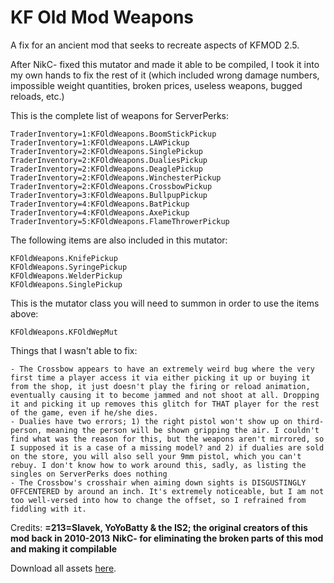# KF Old Mod Weapons

A fix for an ancient mod that seeks to recreate aspects of KFMOD 2.5.

After NikC- fixed this mutator and made it able to be compiled, I took it into my own hands to fix the rest of it (which included wrong damage numbers, impossible weight quantities, broken prices, useless weapons, bugged reloads, etc.) 

This is the complete list of weapons for ServerPerks:
```TraderInventory=1:KFOldWeapons.ShotgunPickup
TraderInventory=1:KFOldWeapons.BoomStickPickup
TraderInventory=1:KFOldWeapons.LAWPickup
TraderInventory=2:KFOldWeapons.SinglePickup
TraderInventory=2:KFOldWeapons.DualiesPickup
TraderInventory=2:KFOldWeapons.DeaglePickup
TraderInventory=2:KFOldWeapons.WinchesterPickup
TraderInventory=2:KFOldWeapons.CrossbowPickup
TraderInventory=3:KFOldWeapons.BullpupPickup
TraderInventory=4:KFOldWeapons.BatPickup
TraderInventory=4:KFOldWeapons.AxePickup
TraderInventory=5:KFOldWeapons.FlameThrowerPickup
```
The following items are also included in this mutator:
```
KFOldWeapons.KnifePickup
KFOldWeapons.SyringePickup
KFOldWeapons.WelderPickup
KFOldWeapons.SinglePickup
```

This is the mutator class you will need to summon in order to use the items above:
```
KFOldWeapons.KFOldWepMut
```

Things that I wasn't able to fix:
```
- The Crossbow appears to have an extremely weird bug where the very first time a player access it via either picking it up or buying it from the shop, it just doesn't play the firing or reload animation, eventually causing it to become jammed and not shoot at all. Dropping it and picking it up removes this glitch for THAT player for the rest of the game, even if he/she dies.
- Dualies have two errors; 1) the right pistol won't show up on third-person, meaning the person will be shown gripping the air. I couldn't find what was the reason for this, but the weapons aren't mirrored, so I supposed it is a case of a missing model? and 2) if dualies are sold on the store, you will also sell your 9mm pistol, which you can't rebuy. I don't know how to work around this, sadly, as listing the singles on ServerPerks does nothing
- The Crossbow's crosshair when aiming down sights is DISGUSTINGLY OFFCENTERED by around an inch. It's extremely noticeable, but I am not too well-versed into how to change the offset, so I refrained from fiddling with it.
```

Credits: 
**=213=Slavek, YoYoBatty & the IS2; the original creators of this mod back in 2010-2013**
**NikC- for eliminating the broken parts of this mod and making it compilable**

Download all assets [here](https://www.mediafire.com/file/xvft4j73dyf34pa/KF2.5Mod.rar/file).
